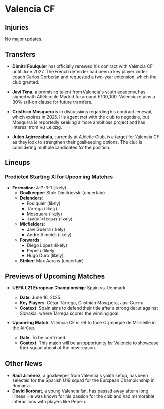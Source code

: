 # Valencia CF

## Injuries
No major updates.

## Transfers
- **Dimitri Foulquier** has officially renewed his contract with Valencia CF until June 2027. The French defender had been a key player under coach Carlos Corberán and requested a two-year extension, which the club granted.
  
- **Javi Tena**, a promising talent from Valencia's youth academy, has signed with Atlético de Madrid for around €100,000. Valencia retains a 30% sell-on clause for future transfers.

- **Cristhian Mosquera** is in discussions regarding his contract renewal, which expires in 2026. His agent met with the club to negotiate, but Mosquera is reportedly seeking a more ambitious project and has interest from RB Leipzig.

- **Julen Agirrezabala**, currently at Athletic Club, is a target for Valencia CF as they look to strengthen their goalkeeping options. The club is considering multiple candidates for the position.

## Lineups
### Predicted Starting XI for Upcoming Matches
- **Formation**: 4-2-3-1 (likely)
  - **Goalkeeper**: Stole Dimitrievski (uncertain)
  - **Defenders**: 
    - Foulquier (likely)
    - Tárrega (likely)
    - Mosquera (likely)
    - Jesús Vázquez (likely)
  - **Midfielders**: 
    - Javi Guerra (likely)
    - André Almeida (likely)
  - **Forwards**: 
    - Diego López (likely)
    - Pepelu (likely)
    - Hugo Duro (likely)
  - **Striker**: Max Aarons (uncertain)

## Previews of Upcoming Matches
- **UEFA U21 European Championship**: Spain vs. Denmark
  - **Date**: June 16, 2025
  - **Key Players**: César Tárrega, Cristhian Mosquera, Javi Guerra
  - **Context**: Spain aims to defend their title after a strong debut against Slovakia, where Tárrega scored the winning goal.

- **Upcoming Match**: Valencia CF is set to face Olympique de Marseille in the AirCup.
  - **Date**: To be confirmed.
  - **Context**: This match will be an opportunity for Valencia to showcase their squad ahead of the new season.

## Other News
- **Raúl Jiménez**, a goalkeeper from Valencia's youth setup, has been selected for the Spanish U19 squad for the European Championship in Romania.
- **David Boronat**, a young Valencia fan, has passed away after a long illness. He was known for his passion for the club and had memorable interactions with players like Pepelu.
